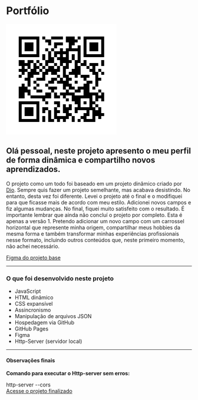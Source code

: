 <h1>Portfólio</h1>
<img src='/data/img/QRCode.png' alt='meu portifolio'>
<h2>Olá pessoal, neste projeto apresento o meu perfil de forma dinâmica e compartilho novos aprendizados.</h2>
<p>O projeto como um todo foi baseado em um projeto dinâmico criado por <a href="https://www.dio.me/">Dio</a>. Sempre quis fazer um projeto semelhante, mas acabava desistindo. No entanto, desta vez foi diferente. Levei o projeto até o final e o modifiquei para que ficasse mais de acordo com meu estilo. Adicionei novos campos e fiz algumas mudanças. No final, fiquei muito satisfeito com o resultado. É importante lembrar que ainda não concluí o projeto por completo. Esta é apenas a versão 1. Pretendo adicionar um novo campo com um carrossel horizontal que represente minha origem, compartilhar meus hobbies da mesma forma e também transformar minhas experiências profissionais nesse formato, incluindo outros conteúdos que, neste primeiro momento, não achei necessário.</p>
<a href="https://www.figma.com/file/g6zA6klLrCWZAp76tzoVJZ/Portfolio---EDUCATION?type=design&node-id=0-1&mode=design&t=GE8hSgRUDzsRiCAC-0">Figma do projeto base</a>
<hr/>
<h3>O que foi desenvolvido neste projeto</h3>
<ul>
  <li>JavaScript</li>
  <li>HTML dinâmico</li>
  <li>CSS expansível</li>
  <li>Assincronismo</li>
  <li>Manipulação de arquivos JSON</li>
  <li>Hospedagem via GitHub</li>
  <li>GitHub Pages</li>
  <li>Figma</li>
  <li>Http-Server (servidor local)</li>
</ul>
<hr/>
<h4>Observações finais</h4>
<p><strong>Comando para executar o Http-server sem erros:</strong></p>
<span>http-server --cors</span><br/>
<a href="https://joaomarcelo22.github.io/portfolio/" target="_blank">Acesse o projeto finalizado</a>
